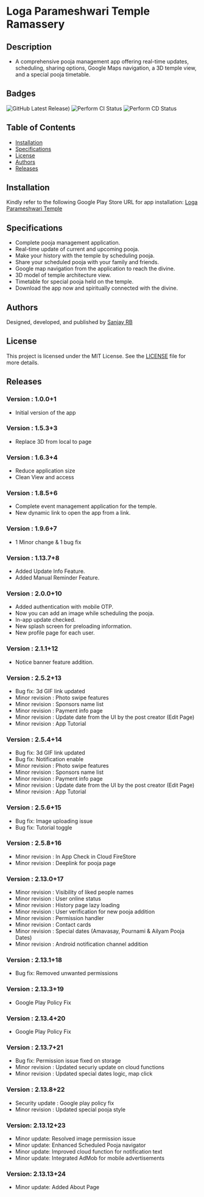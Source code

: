 # Loga Parameshwari Temple Ramassery

## Description
 - A comprehensive pooja management app offering real-time updates, scheduling, sharing options, Google Maps navigation, a 3D temple view, and a special pooja timetable.

## Badges
![GitHub Latest Release)](https://img.shields.io/github/v/release/sanjay-rb/loga_parameshwari?logo=github) 
![Perform CI Status](https://github.com/sanjay-rb/loga_parameshwari/actions/workflows/ci.yml/badge.svg)
![Perform CD Status](https://github.com/sanjay-rb/loga_parameshwari/actions/workflows/cd.yml/badge.svg)

## Table of Contents
- [Installation](#installation)
- [Specifications](#specifications)
- [License](#license)
- [Authors](#authors)
- [Releases](#releases)

## Installation
Kindly refer to the following Google Play Store URL for app installation: [Loga Parameshwari Temple](https://play.google.com/store/apps/details?id=com.sanjoke.loga_parameshwari&pcampaignid=web_share)


## Specifications
 - Complete pooja management application.
 - Real-time update of current and upcoming pooja.
 - Make your history with the temple by scheduling pooja.
 - Share your scheduled pooja with your family and friends.
 - Google map navigation from the application to reach the divine.
 - 3D model of temple architecture view.
 - Timetable for special pooja held on the temple.
 - Download the app now and spiritually connected with the divine​. 

## Authors
Designed, developed, and published by [Sanjay RB](https://sanjay-rb.github.io)

## License

This project is licensed under the MIT License. See the [LICENSE](LICENSE) file for more details.

## Releases

### Version : 1.0.0+1
- Initial version of the app

### Version : 1.5.3+3
- Replace 3D from local to page
 
### Version : 1.6.3+4
- Reduce application size 
- Clean View and access

### Version : 1.8.5+6
- Complete event management application for the temple.
- New dynamic link to open the app from a link.

### Version : 1.9.6+7
- 1 Minor change & 1 bug fix

### Version : 1.13.7+8
- Added Update Info Feature.
- Added Manual Reminder Feature.

### Version : 2.0.0+10
- Added authentication with mobile OTP.  
- Now you can add an image while scheduling the pooja.  
- In-app update checked.  
- New splash screen for preloading information.  
- New profile page for each user.  

### Version : 2.1.1+12
- Notice banner feature addition.

### Version : 2.5.2+13
- Bug fix: 3d GIF link updated
- Minor revision : Photo swipe features
- Minor revision : Sponsors name list
- Minor revision : Payment info page
- Minor revision : Update date from the UI by the post creator (Edit Page)
- Minor revision : App Tutorial 

### Version : 2.5.4+14
- Bug fix: 3d GIF link updated
- Bug fix: Notification enable
- Minor revision : Photo swipe features
- Minor revision : Sponsors name list
- Minor revision : Payment info page
- Minor revision : Update date from the UI by the post creator (Edit Page)
- Minor revision : App Tutorial

### Version : 2.5.6+15
- Bug fix: Image uploading issue
- Bug fix: Tutorial toggle

### Version : 2.5.8+16
- Minor revision : In App Check in Cloud FireStore
- Minor revision : Deeplink for pooja page

### Version : 2.13.0+17
- Minor revision : Visibility of liked people names
- Minor revision : User online status
- Minor revision : History page lazy loading
- Minor revision : User verification for new pooja addition
- Minor revision : Permission handler
- Minor revision : Contact cards
- Minor revision : Special dates (Amavasay, Pournami & Ailyam Pooja Dates)
- Minor revision : Android notification channel addition

### Version : 2.13.1+18
- Bug fix: Removed unwanted permissions

### Version : 2.13.3+19
- Google Play Policy Fix

### Version : 2.13.4+20
- Google Play Policy Fix

### Version : 2.13.7+21
- Bug fix: Permission issue fixed on storage
- Minor revision : Updated securiy update on cloud functions
- Minor revision : Updated special dates logic, map click

### Version : 2.13.8+22
- Security update : Google play policy fix
- Minor revision : Updated special pooja style

### Version: 2.13.12+23
- Minor update: Resolved image permission issue
- Minor update: Enhanced Scheduled Pooja navigator
- Minor update: Improved cloud function for notification text
- Minor update: Integrated AdMob for mobile advertisements

### Version: 2.13.13+24
- Minor update: Added About Page